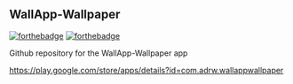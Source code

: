 ## WallApp-Wallpaper 
[![forthebadge](https://forthebadge.com/images/badges/built-for-android.svg)](https://forthebadge.com)
[![forthebadge](https://forthebadge.com/images/badges/made-with-java.svg)](https://forthebadge.com)

Github repository for the WallApp-Wallpaper app

https://play.google.com/store/apps/details?id=com.adrw.wallappwallpaper

